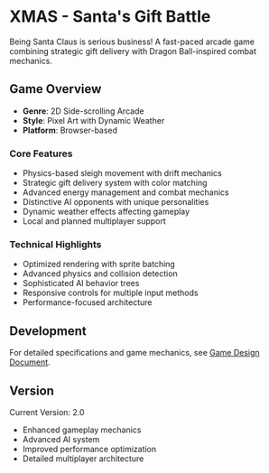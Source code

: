 # XMAS - Santa's Gift Battle

Being Santa Claus is serious business! A fast-paced arcade game combining strategic gift delivery with Dragon Ball-inspired combat mechanics.

## Game Overview

- **Genre**: 2D Side-scrolling Arcade
- **Style**: Pixel Art with Dynamic Weather
- **Platform**: Browser-based

### Core Features

- Physics-based sleigh movement with drift mechanics
- Strategic gift delivery system with color matching
- Advanced energy management and combat mechanics
- Distinctive AI opponents with unique personalities
- Dynamic weather effects affecting gameplay
- Local and planned multiplayer support

### Technical Highlights

- Optimized rendering with sprite batching
- Advanced physics and collision detection
- Sophisticated AI behavior trees
- Responsive controls for multiple input methods
- Performance-focused architecture

## Development

For detailed specifications and game mechanics, see [Game Design Document](design/GAME_DESIGN_v2.md).

## Version

Current Version: 2.0
- Enhanced gameplay mechanics
- Advanced AI system
- Improved performance optimization
- Detailed multiplayer architecture